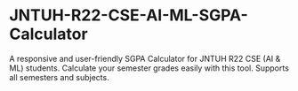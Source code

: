 # JNTUH-R22-CSE-AI-ML-SGPA-Calculator
A responsive and user-friendly SGPA Calculator for JNTUH R22 CSE (AI &amp; ML) students. Calculate your semester grades easily with this tool. Supports all semesters and subjects.
